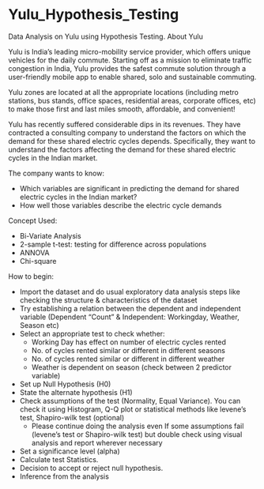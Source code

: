 # Yulu_Hypothesis_Testing
Data Analysis on Yulu using Hypothesis Testing. 
About Yulu

Yulu is India’s leading micro-mobility service provider, which offers unique vehicles for the daily commute. Starting off as a mission to eliminate traffic congestion in India, Yulu provides the safest commute solution through a user-friendly mobile app to enable shared, solo and sustainable commuting.

Yulu zones are located at all the appropriate locations (including metro stations, bus stands, office spaces, residential areas, corporate offices, etc) to make those first and last miles smooth, affordable, and convenient!

Yulu has recently suffered considerable dips in its revenues. They have contracted a consulting company to understand the factors on which the demand for these shared electric cycles depends. Specifically, they want to understand the factors affecting the demand for these shared electric cycles in the Indian market.

The company wants to know:

- Which variables are significant in predicting the demand for shared electric cycles in the Indian market?
- How well those variables describe the electric cycle demands

Concept Used:

- Bi-Variate Analysis
- 2-sample t-test: testing for difference across populations
- ANNOVA
- Chi-square

How to begin:

- Import the dataset and do usual exploratory data analysis steps like checking the structure & characteristics of the dataset
- Try establishing a relation between the dependent and independent variable (Dependent “Count” & Independent: Workingday, Weather, Season etc)
- Select an appropriate test to check whether:
  - Working Day has effect on number of electric cycles rented
  - No. of cycles rented similar or different in different seasons
  - No. of cycles rented similar or different in different weather
  - Weather is dependent on season (check between 2 predictor variable)
- Set up Null Hypothesis (H0)
- State the alternate hypothesis (H1)
- Check assumptions of the test (Normality, Equal Variance). You can check it using Histogram, Q-Q plot or statistical methods like levene’s test, Shapiro-wilk test (optional)
  - Please continue doing the analysis even If some assumptions fail (levene’s test or Shapiro-wilk test) but double check using visual analysis and report wherever necessary
- Set a significance level (alpha)
- Calculate test Statistics.
- Decision to accept or reject null hypothesis.
- Inference from the analysis
